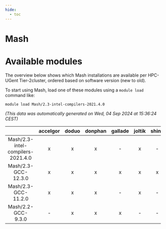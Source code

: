 ```yaml
---
hide:
  - toc
---
```


Mash
====

# Available modules


The overview below shows which Mash installations are available per HPC-UGent Tier-2cluster, ordered based on software version (new to old).

To start using Mash, load one of these modules using a `module load` command like:

```shell
module load Mash/2.3-intel-compilers-2021.4.0
```

*(This data was automatically generated on Wed, 04 Sep 2024 at 15:36:24 CEST)*  

| |accelgor|doduo|donphan|gallade|joltik|shinx|skitty|
| :---: | :---: | :---: | :---: | :---: | :---: | :---: | :---: |
|Mash/2.3-intel-compilers-2021.4.0|x|x|x|-|x|-|x|
|Mash/2.3-GCC-12.3.0|x|x|x|x|x|x|x|
|Mash/2.3-GCC-11.2.0|x|x|x|-|x|-|x|
|Mash/2.2-GCC-9.3.0|-|x|x|x|-|-|x|
